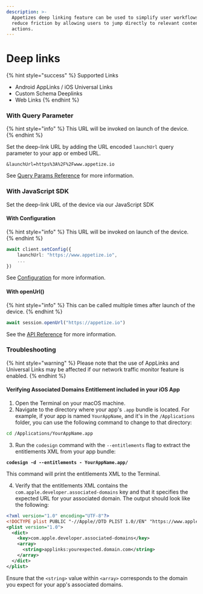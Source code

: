 ```yaml
---
description: >-
  Appetizes deep linking feature can be used to simplify user workflows and
  reduce friction by allowing users to jump directly to relevant content or
  actions.
---
```


# Deep links

{% hint style="success" %}
Supported Links

* Android AppLinks / iOS Universal Links
* Custom Schema Deeplinks
* Web Links
{% endhint %}

### With Query Parameter

{% hint style="info" %}
This URL will be invoked on launch of the device.
{% endhint %}

Set the deep-link URL by adding the URL encoded `launchUrl` query parameter to your app or embed URL.

```uri
&launchUrl=https%3A%2F%2Fwww.appetize.io
```

See [Query Params Reference](query-params-reference.md#launchurl) for more information.

### With JavaScript SDK

Set the deep-link URL of the device via our JavaScript SDK

#### With Configuration

{% hint style="info" %}
This URL will be invoked on launch of the device.
{% endhint %}

```typescript
await client.setConfig({
    launchUrl: "https://www.appetize.io",
    ...
})
```

See [Configuration](../javascript-sdk/configuration.md#launchurl) for more information.

#### With openUrl()

{% hint style="info" %}
This can be called multiple times after launch of the device.
{% endhint %}

```typescript
await session.openUrl("https://appetize.io")
```

See the [API Reference](../javascript-sdk/api-reference.md#openurl) for more information.

### Troubleshooting

{% hint style="warning" %}
Please note that the use of AppLinks and Universal Links may be affected if our network traffic monitor feature is enabled.
{% endhint %}

#### Verifying Associated Domains Entitlement included in your iOS App

1. Open the Terminal on your macOS machine.
2. Navigate to the directory where your app's `.app` bundle is located. For example, if your app is named `YourAppName`, and it's in the `/Applications` folder, you can use the following command to change to that directory:

```bash
cd /Applications/YourAppName.app
```

3. Run the `codesign` command with the `--entitlements` flag to extract the entitlements XML from your app bundle:

<pre class="language-bash"><code class="lang-bash"><strong>codesign -d --entitlements - YourAppName.app/
</strong></code></pre>

This command will print the entitlements XML to the Terminal.

4. Verify that the entitlements XML contains the `com.apple.developer.associated-domains` key and that it specifies the expected URL for your associated domain. The output should look like the following:

```xml
<?xml version="1.0" encoding="UTF-8"?>
<!DOCTYPE plist PUBLIC "-//Apple//DTD PLIST 1.0//EN" "https://www.apple.com/DTDs/PropertyList-1.0.dtd">
<plist version="1.0">
  <dict>
    <key>com.apple.developer.associated-domains</key>
    <array>
      <string>applinks:yourexpected.domain.com</string>
    </array>
  </dict>
</plist>
```

Ensure that the `<string>` value within `<array>` corresponds to the domain you expect for your app's associated domains.

